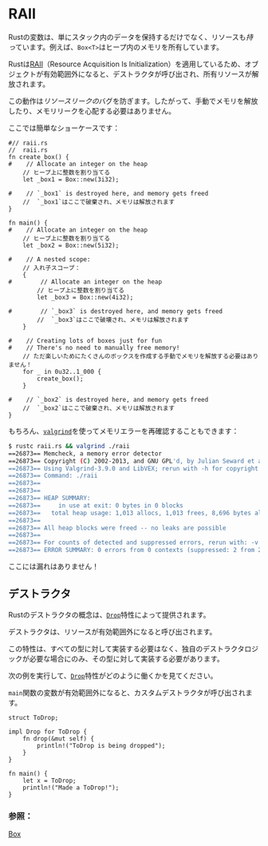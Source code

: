 # <!--RAII--> RAII

<!--Variables in Rust do more than just hold data in the stack: they also *own* resources, eg `Box<T>` owns memory in the heap.-->
Rustの変数は、単にスタック内のデータを保持するだけでなく、リソースも*持っ*ています。例えば、`Box<T>`はヒープ内のメモリを所有しています。
<!--Rust enforces [RAII][raii] (Resource Acquisition Is Initialization), so whenever an object goes out of scope, its destructor is called and its owned resources are freed.-->
Rustは[RAII][raii]（Resource Acquisition Is Initialization）を適用しているため、オブジェクトが有効範囲外になると、デストラクタが呼び出され、所有リソースが解放されます。

<!--This behavior shields against *resource leak* bugs, so you'll never have to manually free memory or worry about memory leaks again!-->
この動作は*リソースリークの*バグを防ぎます。したがって、手動でメモリを解放したり、メモリリークを心配する必要はありません。
<!--Here's a quick showcase:-->
ここでは簡単なショーケースです：

```rust,editable
#// raii.rs
//  raii.rs
fn create_box() {
#    // Allocate an integer on the heap
    // ヒープ上に整数を割り当てる
    let _box1 = Box::new(3i32);

#    // `_box1` is destroyed here, and memory gets freed
    //  `_box1`はここで破棄され、メモリは解放されます
}

fn main() {
#    // Allocate an integer on the heap
    // ヒープ上に整数を割り当てる
    let _box2 = Box::new(5i32);

#    // A nested scope:
    // 入れ子スコープ：
    {
#        // Allocate an integer on the heap
        // ヒープ上に整数を割り当てる
        let _box3 = Box::new(4i32);

#        // `_box3` is destroyed here, and memory gets freed
        //  `_box3`はここで破壊され、メモリは解放されます
    }

#    // Creating lots of boxes just for fun
#    // There's no need to manually free memory!
    // ただ楽しいためにたくさんのボックスを作成する手動でメモリを解放する必要はありません！
    for _ in 0u32..1_000 {
        create_box();
    }

#    // `_box2` is destroyed here, and memory gets freed
    //  `_box2`はここで破棄され、メモリは解放されます
}
```

<!--Of course, we can double check for memory errors using [`valgrind`][valgrind]:-->
もちろん、[`valgrind`][valgrind]を使ってメモリエラーを再確認することもできます：

```bash
$ rustc raii.rs && valgrind ./raii
==26873== Memcheck, a memory error detector
==26873== Copyright (C) 2002-2013, and GNU GPL'd, by Julian Seward et al.
==26873== Using Valgrind-3.9.0 and LibVEX; rerun with -h for copyright info
==26873== Command: ./raii
==26873==
==26873==
==26873== HEAP SUMMARY:
==26873==     in use at exit: 0 bytes in 0 blocks
==26873==   total heap usage: 1,013 allocs, 1,013 frees, 8,696 bytes allocated
==26873==
==26873== All heap blocks were freed -- no leaks are possible
==26873==
==26873== For counts of detected and suppressed errors, rerun with: -v
==26873== ERROR SUMMARY: 0 errors from 0 contexts (suppressed: 2 from 2)
```

<!--No leaks here!-->
ここには漏れはありません！

## <!--Destructor--> デストラクタ

<!--The notion of a destructor in Rust is provided through the [`Drop`] trait.-->
Rustのデストラクタの概念は、[`Drop`]特性によって提供されます。
<!--The destructor is called when the resource goes out of scope.-->
デストラクタは、リソースが有効範囲外になると呼び出されます。
<!--This trait is not required to be implemented for every type, only implement it for your type if you require its own destructor logic.-->
この特性は、すべての型に対して実装する必要はなく、独自のデストラクタロジックが必要な場合にのみ、その型に対して実装する必要があります。

<!--Run the below example to see how the [`Drop`] trait works.-->
次の例を実行して、[`Drop`]特性がどのように働くかを見てください。
<!--When the variable in the `main` function goes out of scope the custom destructor will be invoked.-->
`main`関数の変数が有効範​​囲外になると、カスタムデストラクタが呼び出されます。

```rust,editable
struct ToDrop;

impl Drop for ToDrop {
    fn drop(&mut self) {
        println!("ToDrop is being dropped");
    }
}

fn main() {
    let x = ToDrop;
    println!("Made a ToDrop!");
}
```

### <!--See also:--> 参照：

[Box][box]
<!--[raii]: https://en.wikipedia.org/wiki/Resource_Acquisition_Is_Initialization
 [box]: std/box.html
 [valgrind]: http://valgrind.org/info/
 [`Drop`]: https://doc.rust-lang.org/std/ops/trait.Drop.html
-->
[raii]: https://en.wikipedia.org/wiki/Resource_Acquisition_Is_Initialization
 [box]: std/box.html
 [valgrind]: http://valgrind.org/info/
 [`Drop`]: https://doc.rust-lang.org/std/ops/trait.Drop.html

